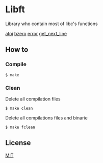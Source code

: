# Libft

Library who contain most of libc's functions

[atoi](/srcs/ft_atoi.c)
[bzero](/srcs/ft_bzero.c)
[error](/srcs/ft_error.c)
[get_next_line](/srcs/ft_get_next_line.c)

## How to

### Compile

```
$ make
```

### Clean

Delete all compilation files

```
$ make clean
```

Delete all compilations files and binarie

```
$ make fclean
```

## License

[MIT](https://fr.wikipedia.org/wiki/Licence_MIT)